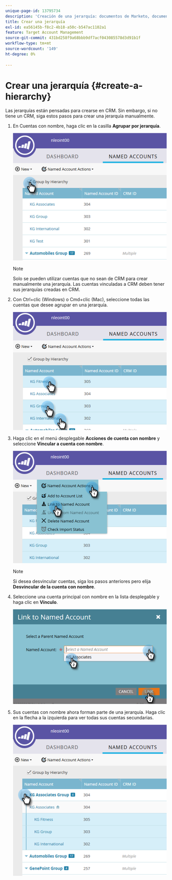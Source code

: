 ```yaml
---
unique-page-id: 13795734
description: 'Creación de una jerarquía: documentos de Marketo, documentación del producto'
title: Crear una jerarquía
exl-id: ea56145b-f8c2-4b18-a50c-b547ac1102a1
feature: Target Account Management
source-git-commit: 431bd258f9a68bbb9df7acf043085578d3d91b1f
workflow-type: tm+mt
source-wordcount: '149'
ht-degree: 0%

---
```


# Crear una jerarquía {#create-a-hierarchy}

Las jerarquías están pensadas para crearse en CRM. Sin embargo, si no tiene un CRM, siga estos pasos para crear una jerarquía manualmente.

1. En Cuentas con nombre, haga clic en la casilla **Agrupar por jerarquía**.

   ![](assets/create-a-hierarchy-1.png)

   >[!NOTE]
   >
   >Solo se pueden utilizar cuentas que no sean de CRM para crear manualmente una jerarquía. Las cuentas vinculadas a CRM deben tener sus jerarquías creadas en CRM.

1. Con Ctrl+clic (Windows) o Cmd+clic (Mac), seleccione todas las cuentas que desee agrupar en una jerarquía.

   ![](assets/create-a-hierarchy-2.png)

1. Haga clic en el menú desplegable **Acciones de cuenta con nombre** y seleccione **Vincular a cuenta con nombre**.

   ![](assets/create-a-hierarchy-3.png)

   >[!NOTE]
   >
   >Si desea desvincular cuentas, siga los pasos anteriores pero elija **Desvincular de la cuenta con nombre**.

1. Seleccione una cuenta principal con nombre en la lista desplegable y haga clic en **Vínculo**.

   ![](assets/create-a-hierarchy-4.png)

1. Sus cuentas con nombre ahora forman parte de una jerarquía. Haga clic en la flecha a la izquierda para ver todas sus cuentas secundarias.

   ![](assets/create-a-hierarchy-5.png)
